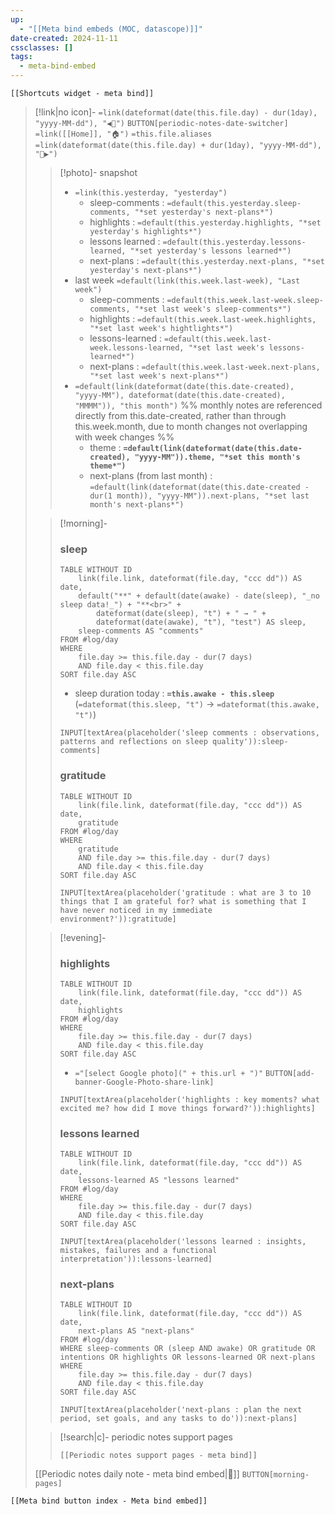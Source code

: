 ```yaml
---
up:
  - "[[Meta bind embeds (MOC, datascope)]]"
date-created: 2024-11-11
cssclasses: []
tags:
  - meta-bind-embed
---
```

```meta-bind-embed
[[Shortcuts widget - meta bind]]
```
> [!link|no icon]- `=link(dateformat(date(this.file.day) - dur(1day), "yyyy-MM-dd"), "◀🌅")` `BUTTON[periodic-notes-date-switcher]` `=link([[Home]], "🏠")` `=this.file.aliases` `=link(dateformat(date(this.file.day) + dur(1day), "yyyy-MM-dd"), "🌅▶")`
> 
>> [!photo]- snapshot
>> - `=link(this.yesterday, "yesterday")`
>>     - sleep-comments : `=default(this.yesterday.sleep-comments, "*set yesterday's next-plans*")`
>>     - highlights : `=default(this.yesterday.highlights, "*set yesterday's highlights*")`
>>     - lessons learned : `=default(this.yesterday.lessons-learned, "*set yesterday's lessons learned*")`
>>     - next-plans : `=default(this.yesterday.next-plans, "*set yesterday's next-plans*")`
>> - last week `=default(link(this.week.last-week), "Last week")` 
>>     - sleep-comments : `=default(this.week.last-week.sleep-comments, "*set last week's sleep-comments*")`
>>     - highlights : `=default(this.week.last-week.highlights, "*set last week's hightlights*")`
>>     - lessons-learned : `=default(this.week.last-week.lessons-learned, "*set last week's lessons-learned*")`
>>     - next-plans : `=default(this.week.last-week.next-plans, "*set last week's next-plans*")`
>> - `=default(link(dateformat(date(this.date-created), "yyyy-MM"), dateformat(date(this.date-created), "MMMM")), "this month")` %% monthly notes are referenced directly from this.date-created, rather than through this.week.month, due to month changes not overlapping with week changes %%
>>     - theme : **`=default(link(dateformat(date(this.date-created), "yyyy-MM")).theme, "*set this month's theme*")`**
>>     - next-plans (from last month) : `=default(link(dateformat(date(this.date-created - dur(1 month)), "yyyy-MM")).next-plans, "*set last month's next-plans*")`
>
>> [!morning]-
>> 
>> ### sleep 
>> ```dataview
>> TABLE WITHOUT ID
>>     link(file.link, dateformat(file.day, "ccc dd")) AS date,
>>     default("**" + default(date(awake) - date(sleep), "_no sleep data!_") + "**<br>" +
>>         dateformat(date(sleep), "t") + " → " + 
>>         dateformat(date(awake), "t"), "test") AS sleep,
>>     sleep-comments AS "comments"
>> FROM #log/day
>> WHERE 
>>     file.day >= this.file.day - dur(7 days) 
>>     AND file.day < this.file.day
>> SORT file.day ASC
>> ```
>> - sleep duration today : **`=this.awake - this.sleep`** (`=dateformat(this.sleep, "t")` → `=dateformat(this.awake, "t")`) 
>>
>> `INPUT[textArea(placeholder('sleep comments : observations, patterns and reflections on sleep quality')):sleep-comments]`
>> 
>> ### gratitude
>> ```dataview
>> TABLE WITHOUT ID
>>     link(file.link, dateformat(file.day, "ccc dd")) AS date,
>>     gratitude
>> FROM #log/day
>> WHERE 
>>     gratitude 
>>     AND file.day >= this.file.day - dur(7 days) 
>>     AND file.day < this.file.day
>> SORT file.day ASC
>> ```
>> `INPUT[textArea(placeholder('gratitude : what are 3 to 10 things that I am grateful for? what is something that I have never noticed in my immediate environment?')):gratitude]`
>
>> [!evening]-
>>
>> ### highlights
>> ```dataview
>> TABLE WITHOUT ID
>>     link(file.link, dateformat(file.day, "ccc dd")) AS date,
>>     highlights
>> FROM #log/day
>> WHERE 
>>     file.day >= this.file.day - dur(7 days) 
>>     AND file.day < this.file.day
>> SORT file.day ASC
>> ```
>> - `="[select Google photo](" + this.url + ")"` `BUTTON[add-banner-Google-Photo-share-link]`
>>
>> `INPUT[textArea(placeholder('highlights : key moments? what excited me? how did I move things forward?')):highlights]`
>> 
>> ### lessons learned
>> ```dataview
>> TABLE WITHOUT ID
>>     link(file.link, dateformat(file.day, "ccc dd")) AS date,
>>     lessons-learned AS "lessons learned"
>> FROM #log/day
>> WHERE 
>>     file.day >= this.file.day - dur(7 days) 
>>     AND file.day < this.file.day
>> SORT file.day ASC
>> ```
>> `INPUT[textArea(placeholder('lessons learned : insights, mistakes, failures and a functional interpretation')):lessons-learned]`
>> 
>> ### next-plans 
>> ```dataview
>> TABLE WITHOUT ID
>>     link(file.link, dateformat(file.day, "ccc dd")) AS date,
>>     next-plans AS "next-plans"
>> FROM #log/day
>> WHERE sleep-comments OR (sleep AND awake) OR gratitude OR intentions OR highlights OR lessons-learned OR next-plans
>> WHERE 
>>     file.day >= this.file.day - dur(7 days) 
>>     AND file.day < this.file.day
>> SORT file.day ASC
>> ```
>> `INPUT[textArea(placeholder('next-plans : plan the next period, set goals, and any tasks to do')):next-plans]`
>
>> [!search|c]- periodic notes support pages
>> ```meta-bind-embedzcancel
>> [[Periodic notes support pages - meta bind]]
>> ```
>
> [[Periodic notes daily note - meta bind embed|📝]] `BUTTON[morning-pages]`

```meta-bind-embed
[[Meta bind button index - Meta bind embed]]
```
